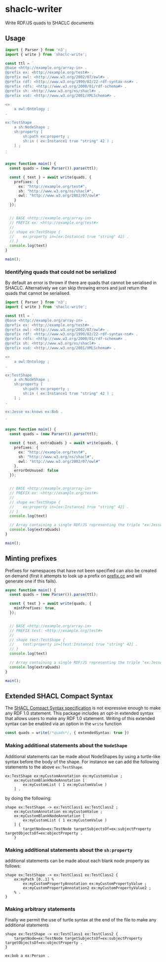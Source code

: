 # shaclc-writer

Write RDF/JS quads to SHACLC documents

## Usage

```ts
import { Parser } from 'n3';
import { write } from 'shaclc-write';

const ttl = `
@base <http://example.org/array-in> .
@prefix ex: <http://example.org/test#> .
@prefix owl: <http://www.w3.org/2002/07/owl#> .
@prefix rdf: <http://www.w3.org/1999/02/22-rdf-syntax-ns#> .
@prefix rdfs: <http://www.w3.org/2000/01/rdf-schema#> .
@prefix sh: <http://www.w3.org/ns/shacl#> .
@prefix xsd: <http://www.w3.org/2001/XMLSchema#> .

<>
	a owl:Ontology ;
.

ex:TestShape
	a sh:NodeShape ;
	sh:property [
		sh:path ex:property ;
		sh:in ( ex:Instance1 true "string" 42 ) ;
	] ;
.
`

async function main() {
  const quads = (new Parser()).parse(ttl);

  const { text } = await write(quads, {
    prefixes: {
      ex: "http://example.org/test#",
      sh: "http://www.w3.org/ns/shacl#",
      owl: "http://www.w3.org/2002/07/owl#"
    }
  });


  // BASE <http://example.org/array-in>
  // PREFIX ex: <http://example.org/test#>
  //
  // shape ex:TestShape {
  // 	ex:property in=[ex:Instance1 true "string" 42] .
  // }
  console.log(text)
}

main();
```

### Identifying quads that could not be serialized

By default an error is thrown if there are quads that cannot be serialised in SHACLC. Alternatively we can skip throwing errors and just return the quads that cannot be serialised.


```ts
import { Parser } from 'n3';
import { write } from 'shaclc-write';

const ttl = `
@base <http://example.org/array-in> .
@prefix ex: <http://example.org/test#> .
@prefix owl: <http://www.w3.org/2002/07/owl#> .
@prefix rdf: <http://www.w3.org/1999/02/22-rdf-syntax-ns#> .
@prefix rdfs: <http://www.w3.org/2000/01/rdf-schema#> .
@prefix sh: <http://www.w3.org/ns/shacl#> .
@prefix xsd: <http://www.w3.org/2001/XMLSchema#> .

<>
	a owl:Ontology ;
.

ex:TestShape
	a sh:NodeShape ;
	sh:property [
		sh:path ex:property ;
		sh:in ( ex:Instance1 true "string" 42 ) ;
	] ;
.

ex:Jesse ex:knows ex:Bob .

`

async function main() {
  const quads = (new Parser()).parse(ttl);

  const { text, extraQuads } = await write(quads, {
    prefixes: {
      ex: "http://example.org/test#",
      sh: "http://www.w3.org/ns/shacl#",
      owl: "http://www.w3.org/2002/07/owl#"
    },
    errorOnUnused: false
  });


  // BASE <http://example.org/array-in>
  // PREFIX ex: <http://example.org/test#>
  //
  // shape ex:TestShape {
  // 	ex:property in=[ex:Instance1 true "string" 42] .
  // }
  console.log(text)

  // Array containing a single RDF/JS representing the triple "ex:Jesse ex:knows ex:Bob"
  console.log(extraQuads)
}

main();
```

## Minting prefixes

Prefixes for namespaces that have not been specified can also be created on demand (first it attempts to look up a
prefix on [prefix.cc](http://prefix.cc/) and will generate one if this fails).

```ts
async function main() {
  const quads = (new Parser()).parse(ttl);

  const { text } = await write(quads, {
    mintPrefixes: true,
  });


  // BASE <http://example.org/array-in>
  // PREFIX test: <http://example.org/test#>
  //
  // shape test:TestShape {
  // 	test:property in=[test:Instance1 true "string" 42] .
  // }
  console.log(text)

  // Array containing a single RDF/JS representing the triple "ex:Jesse ex:knows ex:Bob"
  console.log(extraQuads)
}

main();
```

## Extended SHACL Compact Syntax

The [SHACL Compact Syntax specification](https://w3c.github.io/shacl/shacl-compact-syntax/) is not expressive enough to
make any RDF 1.0 statement. This package includes an opt-in extended syntax that allows users to make any RDF 1.0 statement. Writing of this extended syntax can be enabled via an option in the `write` function

```ts
const quads = write(/*quads*/, { extendedSyntax: true })
```

### Making additional statements about the `NodeShape`

Additional statements can be made about NodeShapes by using a turtle-like syntax before the body of the shape. For instance we can add the following statements to the above `ex:TestShape`.

```ttl
ex:TestShape ex:myCustomAnnotation ex:myCustomValue ;
	ex:myCustomBlankNodeAnnotation [
		ex:myCustomList ( 1 ex:myCustomValue )
	] .
```

by doing the following:

```shaclc
shape ex:TestShape -> ex:TestClass1 ex:TestClass2 ;
	ex:myCustomAnnotation ex:myCustomValue ;
	ex:myCustomBlankNodeAnnotation [
		ex:myCustomList ( 1 ex:myCustomValue )
	] {
		targetNode=ex:TestNode targetSubjectsOf=ex:subjectProperty targetObjectsOf=ex:objectProperty .
	}
```

### Making additional statements about the `sh:property`

additional statements can be made about each blank node property as follows:

```shaclc
shape ex:TestShape -> ex:TestClass1 ex:TestClass2 {
	ex:myPath [0..1] %
		ex:myCustomPropertyAnnotation ex:myCustomPropertyValue ;
		ex:myCustomPropertyAnnotation2 ex:myCustomPropertyValue2 ;
	% .
}
```

### Making arbitrary statements

Finally we permit the use of turtle syntax at the end of the file to make any additional statements


```shaclc
shape ex:TestShape -> ex:TestClass1 ex:TestClass2 {
	targetNode=ex:TestNode targetSubjectsOf=ex:subjectProperty targetObjectsOf=ex:objectProperty .
}

ex:bob a ex:Person .
```
